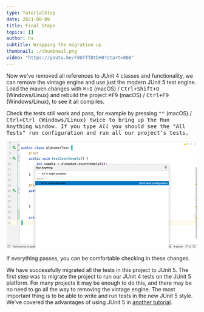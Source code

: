 ```yaml
---
type: TutorialStep
date: 2021-08-09
title: Final Steps
topics: []
author: hs
subtitle: Wrapping the migration up
thumbnail: ./thumbnail.png
video: "https://youtu.be/F8UTTTDtbH0?start=808"
---
```


Now we've removed all references to JUnit 4 classes and functionality, we can remove the vintage engine and use just the modern JUnit 5 test engine. Load the maven changes with <kbd>⌘⇧I</kbd> (macOS) / <kbd>Ctrl+Shift+O</kbd> (Windows/Linux) and rebuild the project <kbd>⌘F9</kbd> (macOS) / <kbd>Ctrl+F9</kbd> (Windows/Linux), to see it all compiles.

Check the tests still work and pass, for example by pressing <kbd>⌃⌃</kbd> (macOS) / <kbd>Ctrl+Ctrl<kbd/> (Windows/Linux) twice to bring up the Run Anything window. If you type _All_ you should see the "All Tests" run configuration and run all our project's tests.

![run_anything.png](run_anything.png)

If everything passes, you can be comfortable checking in these changes.

We have successfully migrated all the tests in this project to JUnit 5. The first step was to migrate the project to run our JUnit 4 tests on the JUnit 5 platform. For many projects it may be enough to do this, and there may be no need to go all the way to removing the vintage engine. The most important thing is to be able to write and run tests in the new JUnit 5 style. We've covered the advantages of using JUnit 5 in [another tutorial](../../writing-junit5-tests/).
